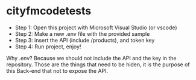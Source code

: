 # cityfmcodetests

- Step 1: Open this project with Microsoft Visual Studio (or vscode)
- Step 2: Make a new .env file with the provided sample
- Step 3: insert the API (include /products), and token key
- Step 4: Run project, enjoy!

Why .env? Because we should not include the API and the key in the repository. Those are the things that need to be hiden, it is the purpose of this Back-end that not to expose the API.
